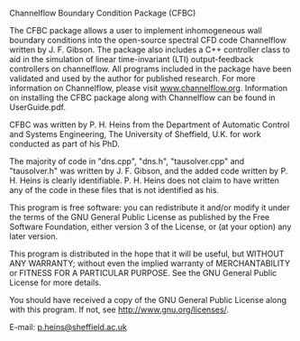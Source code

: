 Channelflow Boundary Condition Package (CFBC)

The CFBC package allows a user to implement inhomogeneous wall boundary conditions into the open-source spectral CFD code Channelflow written by J. F. Gibson. The package also includes a C++ controller class to aid in the simulation of linear time-invariant (LTI) output-feedback controllers on channelflow. All programs included in the package have been validated and used by the author for published research. For more information on Channelflow, please visit www.channelflow.org. Information on installing the CFBC package along with Channelflow can be found in UserGuide.pdf.   

CFBC was written by P. H. Heins from the Department of Automatic Control and Systems Engineering, The University of Sheffield, U.K. for work conducted as part of his PhD.    

The majority of code in "dns.cpp", "dns.h", "tausolver.cpp" and "tausolver.h" was written by J. F. Gibson, and the added code written by P. H. Heins is clearly identifiable. P. H. Heins does not claim to have written any of the code in these files that is not identified as his.   
 
 
This program is free software: you can redistribute it and/or modify
it under the terms of the GNU General Public License as published by
the Free Software Foundation, either version 3 of the License, or
(at your option) any later version.
 
This program is distributed in the hope that it will be useful, but
WITHOUT ANY WARRANTY; without even the implied warranty of
MERCHANTABILITY or FITNESS FOR A PARTICULAR PURPOSE.  See the 
GNU General Public License for more details.
 
You should have received a copy of the GNU General Public License
along with this program.  If not, see <http://www.gnu.org/licenses/>.
 
E-mail: p.heins@sheffield.ac.uk

